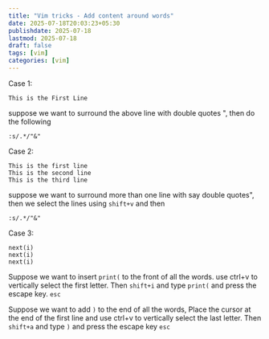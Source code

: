```yaml
---
title: "Vim tricks - Add content around words"
date: 2025-07-18T20:03:23+05:30
publishdate: 2025-07-18
lastmod: 2025-07-18
draft: false
tags: [vim]
categories: [vim]
---
```


Case 1:

```
This is the First Line
```

suppose we want to surround the above line with double quotes ", then do the following

```
:s/.*/"&"
```

Case 2:

```
This is the first line
This is the second line
This is the third line
```

suppose we want to surround more than one line with say double quotes", then we select the lines using `shift+v`
and then

```
:s/.*/"&"
```

Case 3:

```
next(i)
next(i)
next(i)
```

Suppose we want to insert `print(` to the front of all the words. use ctrl+v to vertically select the first letter.
Then `shift+i` and type `print(` and press the escape key. `esc`

Suppose we want to add `)` to the end of all the words, Place the cursor at the end of the first line and use ctrl+v to vertically select the last letter.
Then `shift+a` and type `)` and press the escape key `esc`
